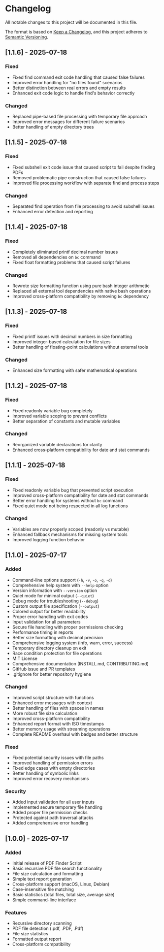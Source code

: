 # Changelog

All notable changes to this project will be documented in this file.

The format is based on [Keep a Changelog](https://keepachangelog.com/en/1.0.0/),
and this project adheres to [Semantic Versioning](https://semver.org/spec/v2.0.0.html).

## [1.1.6] - 2025-07-18

### Fixed
- Fixed find command exit code handling that caused false failures
- Improved error handling for "no files found" scenarios
- Better distinction between real errors and empty results
- Enhanced exit code logic to handle find's behavior correctly

### Changed
- Replaced pipe-based file processing with temporary file approach
- Improved error messages for different failure scenarios
- Better handling of empty directory trees

## [1.1.5] - 2025-07-18

### Fixed
- Fixed subshell exit code issue that caused script to fail despite finding PDFs
- Removed problematic pipe construction that caused false failures
- Improved file processing workflow with separate find and process steps

### Changed
- Separated find operation from file processing to avoid subshell issues
- Enhanced error detection and reporting

## [1.1.4] - 2025-07-18

### Fixed
- Completely eliminated printf decimal number issues
- Removed all dependencies on `bc` command
- Fixed float formatting problems that caused script failures

### Changed
- Rewrote size formatting function using pure bash integer arithmetic
- Replaced all external tool dependencies with native bash operations
- Improved cross-platform compatibility by removing `bc` dependency

## [1.1.3] - 2025-07-18

### Fixed
- Fixed printf issues with decimal numbers in size formatting
- Improved integer-based calculation for file sizes
- Better handling of floating-point calculations without external tools

### Changed
- Enhanced size formatting with safer mathematical operations

## [1.1.2] - 2025-07-18

### Fixed
- Fixed readonly variable bug completely
- Improved variable scoping to prevent conflicts
- Better separation of constants and mutable variables

### Changed
- Reorganized variable declarations for clarity
- Enhanced cross-platform compatibility for date and stat commands

## [1.1.1] - 2025-07-18

### Fixed
- Fixed readonly variable bug that prevented script execution
- Improved cross-platform compatibility for date and stat commands
- Better error handling for systems without `bc` command
- Fixed quiet mode not being respected in all log functions

### Changed
- Variables are now properly scoped (readonly vs mutable)
- Enhanced fallback mechanisms for missing system tools
- Improved logging function behavior

## [1.1.0] - 2025-07-17

### Added
- Command-line options support (`-h`, `-v`, `-o`, `-q`, `-d`)
- Comprehensive help system with `--help` option
- Version information with `--version` option
- Quiet mode for minimal output (`--quiet`)
- Debug mode for troubleshooting (`--debug`)
- Custom output file specification (`--output`)
- Colored output for better readability
- Proper error handling with exit codes
- Input validation for all parameters
- Secure file handling with proper permissions checking
- Performance timing in reports
- Better size formatting with decimal precision
- Comprehensive logging system (info, warn, error, success)
- Temporary directory cleanup on exit
- Race condition protection for file operations
- MIT License
- Comprehensive documentation (INSTALL.md, CONTRIBUTING.md)
- GitHub issue and PR templates
- .gitignore for better repository hygiene

### Changed
- Improved script structure with functions
- Enhanced error messages with context
- Better handling of files with spaces in names
- More robust file size calculation
- Improved cross-platform compatibility
- Enhanced report format with ISO timestamps
- Better memory usage with streaming operations
- Complete README overhaul with badges and better structure

### Fixed
- Fixed potential security issues with file paths
- Improved handling of permission errors
- Fixed edge cases with empty directories
- Better handling of symbolic links
- Improved error recovery mechanisms

### Security
- Added input validation for all user inputs
- Implemented secure temporary file handling
- Added proper file permission checks
- Protected against path traversal attacks
- Added comprehensive error handling

## [1.0.0] - 2025-07-17

### Added
- Initial release of PDF Finder Script
- Basic recursive PDF file search functionality
- File size calculation and formatting
- Simple text report generation
- Cross-platform support (macOS, Linux, Debian)
- Case-insensitive file matching
- Basic statistics (total files, total size, average size)
- Simple command-line interface

### Features
- Recursive directory scanning
- PDF file detection (.pdf, .PDF, .Pdf)
- File size statistics
- Formatted output report
- Cross-platform compatibility